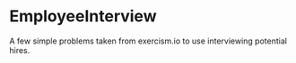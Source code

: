 EmployeeInterview
=================

A few simple problems taken from exercism.io to use interviewing potential hires.
